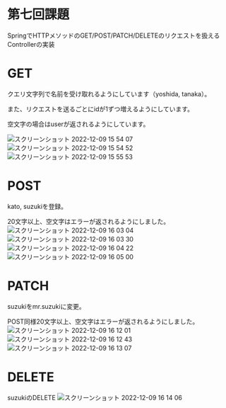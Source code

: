 # 第七回課題

SpringでHTTPメソッドのGET/POST/PATCH/DELETEのリクエストを扱えるControllerの実装

# GET

クエリ文字列で名前を受け取れるようにしています（yoshida, tanaka）。

また、リクエストを送るごとにidが1ずつ増えるようにしています。

空文字の場合はuserが返されるようにしています。

![スクリーンショット 2022-12-09 15 54 07](https://user-images.githubusercontent.com/118739580/206653439-fef2daac-f20a-4682-a114-cfb1ce5765bb.jpg)
![スクリーンショット 2022-12-09 15 54 52](https://user-images.githubusercontent.com/118739580/206653496-67c00cfa-47f3-4169-96a5-9291ce2db144.jpg)
![スクリーンショット 2022-12-09 15 55 53](https://user-images.githubusercontent.com/118739580/206653611-c71124dd-b7e6-4925-b8f2-b4438a3ac38a.jpg)

# POST

kato, suzukiを登録。

20文字以上、空文字はエラーが返されるようにしました。
![スクリーンショット 2022-12-09 16 03 04](https://user-images.githubusercontent.com/118739580/206653770-24b62909-5165-4b07-bd23-79bab6988a90.jpg)
![スクリーンショット 2022-12-09 16 03 30](https://user-images.githubusercontent.com/118739580/206653792-cc3562a2-18c6-4270-952a-9ae6edd6b0cc.jpg)
![スクリーンショット 2022-12-09 16 04 22](https://user-images.githubusercontent.com/118739580/206654073-0afd7a4f-0edb-4f69-a02d-ad24b5eaf684.jpg)
![スクリーンショット 2022-12-09 16 05 00](https://user-images.githubusercontent.com/118739580/206654090-0452e899-2ac0-4bdc-9416-9cc2da743a9b.jpg)

# PATCH

suzukiをmr.suzukiに変更。

POST同様20文字以上、空文字はエラーが返されるようにしました。
![スクリーンショット 2022-12-09 16 12 01](https://user-images.githubusercontent.com/118739580/206654358-da3e4db5-b5df-4489-ac77-54039575f518.jpg)
![スクリーンショット 2022-12-09 16 12 43](https://user-images.githubusercontent.com/118739580/206654366-e8530350-cc4d-41b8-beec-f591f18bff89.jpg)
![スクリーンショット 2022-12-09 16 13 07](https://user-images.githubusercontent.com/118739580/206654374-89660643-cdea-4fe0-a049-e7140b0f3413.jpg)

# DELETE

suzukiのDELETE
![スクリーンショット 2022-12-09 16 14 06](https://user-images.githubusercontent.com/118739580/206654665-c59b77cb-83a3-46ea-8078-4cec4aae401a.jpg)
